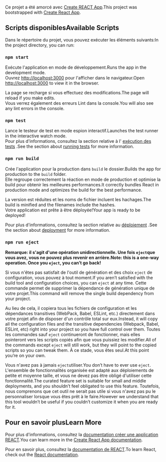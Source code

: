 <span data-ttu-id="38d4d-101">Ce projet a été amorcé avec [Create REACT App](https://github.com/facebook/create-react-app).</span><span class="sxs-lookup"><span data-stu-id="38d4d-101">This project was bootstrapped with [Create React App](https://github.com/facebook/create-react-app).</span></span>

## <a name="available-scripts"></a><span data-ttu-id="38d4d-102">Scripts disponibles</span><span class="sxs-lookup"><span data-stu-id="38d4d-102">Available Scripts</span></span>

<span data-ttu-id="38d4d-103">Dans le répertoire du projet, vous pouvez exécuter les éléments suivants:</span><span class="sxs-lookup"><span data-stu-id="38d4d-103">In the project directory, you can run:</span></span>

### `npm start`

<span data-ttu-id="38d4d-104">Exécute l'application en mode de développement.</span><span class="sxs-lookup"><span data-stu-id="38d4d-104">Runs the app in the development mode.</span></span><br>
<span data-ttu-id="38d4d-105">Ouvrez [http://localhost:3000](http://localhost:3000) pour l'afficher dans le navigateur.</span><span class="sxs-lookup"><span data-stu-id="38d4d-105">Open [http://localhost:3000](http://localhost:3000) to view it in the browser.</span></span>

<span data-ttu-id="38d4d-106">La page se recharge si vous effectuez des modifications.</span><span class="sxs-lookup"><span data-stu-id="38d4d-106">The page will reload if you make edits.</span></span><br>
<span data-ttu-id="38d4d-107">Vous verrez également des erreurs Lint dans la console.</span><span class="sxs-lookup"><span data-stu-id="38d4d-107">You will also see any lint errors in the console.</span></span>

### `npm test`

<span data-ttu-id="38d4d-108">Lance le testeur de test en mode espion interactif.</span><span class="sxs-lookup"><span data-stu-id="38d4d-108">Launches the test runner in the interactive watch mode.</span></span><br>
<span data-ttu-id="38d4d-109">Pour plus d'informations, consultez la section relative à l' [exécution des tests](https://facebook.github.io/create-react-app/docs/running-tests) .</span><span class="sxs-lookup"><span data-stu-id="38d4d-109">See the section about [running tests](https://facebook.github.io/create-react-app/docs/running-tests) for more information.</span></span>

### `npm run build`

<span data-ttu-id="38d4d-110">Crée l'application pour la production dans `build` le dossier.</span><span class="sxs-lookup"><span data-stu-id="38d4d-110">Builds the app for production to the `build` folder.</span></span><br>
<span data-ttu-id="38d4d-111">Elle regroupe correctement la réaction en mode de production et optimise la build pour obtenir les meilleures performances.</span><span class="sxs-lookup"><span data-stu-id="38d4d-111">It correctly bundles React in production mode and optimizes the build for the best performance.</span></span>

<span data-ttu-id="38d4d-112">La version est réduites et les noms de fichier incluent les hachages.</span><span class="sxs-lookup"><span data-stu-id="38d4d-112">The build is minified and the filenames include the hashes.</span></span><br>
<span data-ttu-id="38d4d-113">Votre application est prête à être déployée!</span><span class="sxs-lookup"><span data-stu-id="38d4d-113">Your app is ready to be deployed!</span></span>

<span data-ttu-id="38d4d-114">Pour plus d'informations, consultez la section relative au [déploiement](https://facebook.github.io/create-react-app/docs/deployment) .</span><span class="sxs-lookup"><span data-stu-id="38d4d-114">See the section about [deployment](https://facebook.github.io/create-react-app/docs/deployment) for more information.</span></span>

### `npm run eject`

<span data-ttu-id="38d4d-115">**Remarque: il s'agit d'une opération unidirectionnelle. Une fois `eject`que vous avez, vous ne pouvez plus revenir en arrière.**</span><span class="sxs-lookup"><span data-stu-id="38d4d-115">**Note: this is a one-way operation. Once you `eject`, you can’t go back!**</span></span>

<span data-ttu-id="38d4d-116">Si vous n'êtes pas satisfait de l'outil de génération et des choix `eject` de configuration, vous pouvez à tout moment.</span><span class="sxs-lookup"><span data-stu-id="38d4d-116">If you aren’t satisfied with the build tool and configuration choices, you can `eject` at any time.</span></span> <span data-ttu-id="38d4d-117">Cette commande permet de supprimer la dépendance de génération unique de votre projet.</span><span class="sxs-lookup"><span data-stu-id="38d4d-117">This command will remove the single build dependency from your project.</span></span>

<span data-ttu-id="38d4d-118">Au lieu de cela, il copiera tous les fichiers de configuration et les dépendances transitives (WebPack, Babel, ESLint, etc.) directement dans votre projet afin de disposer d'un contrôle total sur eux.</span><span class="sxs-lookup"><span data-stu-id="38d4d-118">Instead, it will copy all the configuration files and the transitive dependencies (Webpack, Babel, ESLint, etc) right into your project so you have full control over them.</span></span> <span data-ttu-id="38d4d-119">Toutes les commandes sauf `eject` continueront de fonctionner, mais elles pointeront vers les scripts copiés afin que vous puissiez les modifier.</span><span class="sxs-lookup"><span data-stu-id="38d4d-119">All of the commands except `eject` will still work, but they will point to the copied scripts so you can tweak them.</span></span> <span data-ttu-id="38d4d-120">À ce stade, vous êtes seul.</span><span class="sxs-lookup"><span data-stu-id="38d4d-120">At this point you’re on your own.</span></span>

<span data-ttu-id="38d4d-121">Vous n'avez pas à jamais `eject`utiliser.</span><span class="sxs-lookup"><span data-stu-id="38d4d-121">You don’t have to ever use `eject`.</span></span> <span data-ttu-id="38d4d-122">L'ensemble de fonctionnalités organisée est adapté aux déploiements de petite et moyenne taille, et vous ne devez pas être obligé d'utiliser cette fonctionnalité.</span><span class="sxs-lookup"><span data-stu-id="38d4d-122">The curated feature set is suitable for small and middle deployments, and you shouldn’t feel obligated to use this feature.</span></span> <span data-ttu-id="38d4d-123">Toutefois, nous comprenons que cet outil ne serait pas utile si vous n'avez pas pu le personnaliser lorsque vous êtes prêt à le faire.</span><span class="sxs-lookup"><span data-stu-id="38d4d-123">However we understand that this tool wouldn’t be useful if you couldn’t customize it when you are ready for it.</span></span>

## <a name="learn-more"></a><span data-ttu-id="38d4d-124">Pour en savoir plus</span><span class="sxs-lookup"><span data-stu-id="38d4d-124">Learn More</span></span>

<span data-ttu-id="38d4d-125">Pour plus d'informations, consultez la [documentation créer une application REACT](https://facebook.github.io/create-react-app/docs/getting-started).</span><span class="sxs-lookup"><span data-stu-id="38d4d-125">You can learn more in the [Create React App documentation](https://facebook.github.io/create-react-app/docs/getting-started).</span></span>

<span data-ttu-id="38d4d-126">Pour en savoir plus, consultez la [documentation de REACT](https://reactjs.org/).</span><span class="sxs-lookup"><span data-stu-id="38d4d-126">To learn React, check out the [React documentation](https://reactjs.org/).</span></span>
